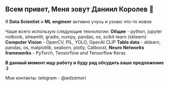 ## Всем привет, Меня зовут Даниил Королев 👋


Я **Data Scientist** и **ML engineer** активно учусь и узнаю что-то новое


Чаше всего использую следующие технологии:
      **Общие** - python, jupyter notbook, streamlit, gradio, numpy, pandas, os, scikit-learn (sklearn)
      **Computer Vision** - OpenCV, PIL, YOLO, OpenAI CLIP
      **Table data** - sklearn, pandas, os, matplotlib, seaborn, plotly, Catboost, 
      **Neuro Networks frameworks** - PyTorch, Tensorflow and Tensorflow Keras

      

**В данный момент ищу работу и буду рад обсудить ваше предложение :)**

  Мои контакты:
    telegram - @aidzemori
    

      
      
<!--
**Aidze-Mori/Aidze-Mori** is a ✨ _special_ ✨ repository because its `README.md` (this file) appears on your GitHub profile.

Here are some ideas to get you started:

- 🔭 I’m currently working on ...
- 🌱 I’m currently learning ...
- 👯 I’m looking to collaborate on ...
- 🤔 I’m looking for help with ...
- 💬 Ask me about ...
- 📫 How to reach me: ...
- 😄 Pronouns: ...
- ⚡ Fun fact: ...
-->
